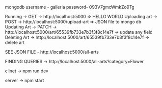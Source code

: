 mongodb
username - galleria
password- 093V7gmcWmkZo9Tg


Running -> GET -> http://localhost:5000 => HELLO WORLD
Uploading art -> POST -> http://localhost:5000/upload-art => JSON file to mongo db
Updating Art -> PATCH -> http://localhost:5000/art/65539fb733e7b3f3f8c14e7f => update any field
Deleting Art -> http://localhost:5000/art/65539fb733e7b3f3f8c14e7f => delete art



SEE JSON FILE - http://localhost:5000/all-arts

FINDING QUERIES -> http://localhost:5000/all-arts?category=Flower



clinet -> npm run dev

server -> npm start